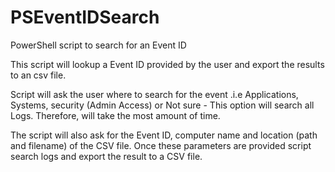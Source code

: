 # PSEventIDSearch
PowerShell script to search for an Event ID

This script will lookup a Event ID provided by the user and export the results to an csv file.

Script will ask the user where to search for the event .i.e Applications, Systems, security (Admin Access) or Not sure - This option will search all Logs. Therefore, will take the most amount of time.

The script will also ask for the Event ID, computer name and location (path and filename) of the CSV file. Once these parameters are provided script search logs and export the result to a CSV file.

